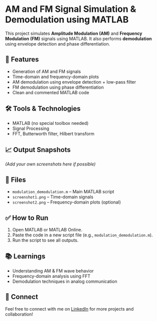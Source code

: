 
# AM and FM Signal Simulation & Demodulation using MATLAB

This project simulates **Amplitude Modulation (AM)** and **Frequency Modulation (FM)** signals using MATLAB. It also performs **demodulation** using envelope detection and phase differentiation.

## 📌 Features

- Generation of AM and FM signals
- Time-domain and frequency-domain plots
- AM demodulation using envelope detection + low-pass filter
- FM demodulation using phase differentiation
- Clean and commented MATLAB code

## 🛠️ Tools & Technologies

- MATLAB (no special toolbox needed)
- Signal Processing
- FFT, Butterworth filter, Hilbert transform

## 📈 Output Snapshots

*(Add your own screenshots here if possible)*

## 📁 Files

- `modulation_demodulation.m` – Main MATLAB script
- `screenshot1.png` – Time-domain signals
- `screenshot2.png` – Frequency-domain plots (optional)

## ✅ How to Run

1. Open MATLAB or MATLAB Online.
2. Paste the code in a new script file (e.g., `modulation_demodulation.m`).
3. Run the script to see all outputs.

## 📚 Learnings

- Understanding AM & FM wave behavior
- Frequency-domain analysis using FFT
- Demodulation techniques in analog communication

## 🔗 Connect

Feel free to connect with me on [LinkedIn](https://www.linkedin.com) for more projects and collaboration!
